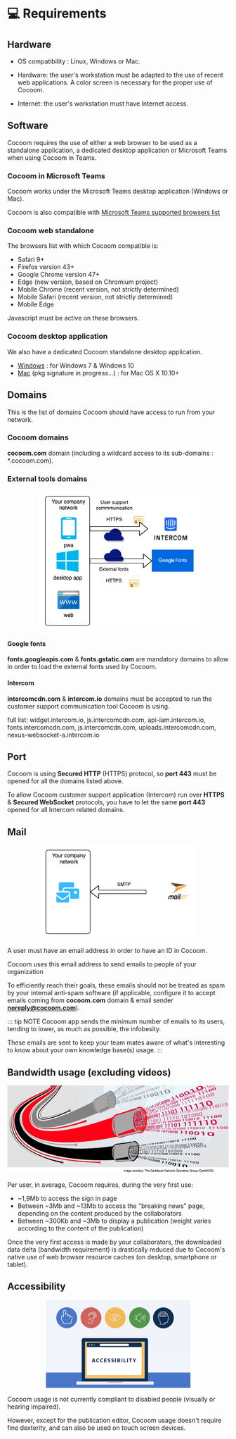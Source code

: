 # 💻 Requirements

## Hardware

- OS compatibility : Linux, Windows or Mac.

- Hardware: the user's workstation must be adapted to the use of recent web applications. A color screen is necessary for the proper use of Cocoom.

- Internet: the user's workstation must have Internet access.

## Software

Cocoom requires the use of either a web browser to be used as a standalone application, a dedicated desktop application or Microsoft Teams when using Cocoom in Teams.

### Cocoom in Microsoft Teams

Cocoom works under the Microsoft Teams desktop application (Windows or Mac).

Cocoom is also compatible with [Microsoft Teams supported browsers list](https://docs.microsoft.com/fr-fr/microsoftteams/limits-specifications-teams#browsers)

### Cocoom web standalone

The browsers list with which Cocoom compatible is:

- Safari 9+
- Firefox version 43+
- Google Chrome version 47+
- Edge (new version, based on Chromium project)
- Mobile Chrome (recent version, not strictly determined)
- Mobile Safari (recent version, not strictly determined)
- Mobile Edge

Javascript must be active on these browsers.

### Cocoom desktop application

We also have a dedicated Cocoom standalone desktop application.

- [Windows](https://static.cocoom.com/desktopapp/Cocoom.exe) : for Windows 7 & Windows 10
- [Mac](https://static.cocoom.com/desktopapp/Cocoom.dmg) (pkg signature in progress...) : for Mac OS X 10.10+

## Domains

This is the list of domains Cocoom should have access to run from your network.

### Cocoom domains

**cocoom.com** domain (including a wildcard access to its sub-domains : *.cocoom.com).

### External tools domains

<p align="center">
  <img alt="External tools diagram" src="/img/infra/infra_external-tools.png">
</p>

#### Google fonts

**fonts.googleapis.com** & **fonts.gstatic.com** are mandatory domains to allow in order to load the external fonts used by Cocoom.

#### Intercom

**intercomcdn.com** & **intercom.io** domains must be accepted to run the customer support communication tool Cocoom is using.

full list: widget.intercom.io, js.intercomcdn.com, api-iam.intercom.io, fonts.intercomcdn.com, js.intercomcdn.com, uploads.intercomcdn.com, nexus-websocket-a.intercom.io


## Port

Cocoom is using **Secured HTTP** (HTTPS) protocol, so **port 443** must be opened for all the domains listed above.

To allow Cocoom customer support application (Intercom) run over **HTTPS** & **Secured WebSocket** protocols, you have to let the same **port 443** opened for all Intercom related domains.


## Mail

<p align="center">
  <img alt="External email tool diagram" src="/img/infra/infra_external-email-tool.png">
</p>

A user must have an email address in order to have an ID in Cocoom.

Cocoom uses this email address to send emails to people of your organization

To efficiently reach their goals, these emails should not be treated as spam by your internal anti-spam software (if applicable, configure it to accept emails coming from **cocoom.com** domain & email sender **noreply@cocoom.com**).

::: tip NOTE
Cocoom app sends the minimum number of emails to its users, tending to lower, as much as possible, the infobesity.

These emails are sent to keep your team mates aware of what's interesting to know about your own knowledge base(s) usage.
:::

## Bandwidth usage (excluding videos)

<p align="center">
  <img alt="External tools diagram" height="200" src="/img/infra/bandwidth.png">
</p>

Per user, in average, Cocoom requires, during the very first use:

- ~1,9Mb to access the sign in page
- Between ~3Mb and ~13Mb to access the "breaking news" page, depending on the content produced by the collaborators
- Between ~300Kb and ~3Mb to display a publication (weight varies according to the content of the publication)

Once the very first access is made by your collaborators, the downloaded data delta (bandwidth requirement) is drastically reduced due to Cocoom's native use of web browser resource caches (on desktop, smartphone or tablet).

## Accessibility

<p align="center">
  <img alt="External tools diagram" height="200" src="/img/infra/accessibility.png">
</p>

Cocoom usage is not currently compliant to disabled people (visually or hearing impaired).

However, except for the publication editor, Cocoom usage doesn't require fine dexterity, and can also be used on touch screen devices.
